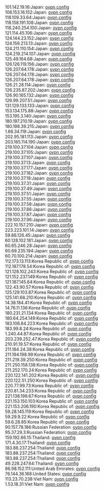 101.142.19.16:Japan: [ovpn config](vpn/101_142_19_16.ovpn)  
106.153.16.152:Japan: [ovpn config](vpn/106_153_16_152.ovpn)  
118.109.33.64:Japan: [ovpn config](vpn/118_109_33_64.ovpn)  
118.158.191.108:Japan: [ovpn config](vpn/118_158_191_108.ovpn)  
118.240.254.100:Japan: [ovpn config](vpn/118_240_254_100.ovpn)  
121.114.45.106:Japan: [ovpn config](vpn/121_114_45_106.ovpn)  
124.144.23.152:Japan: [ovpn config](vpn/124_144_23_152.ovpn)  
124.159.213.13:Japan: [ovpn config](vpn/124_159_213_13.ovpn)  
124.211.110.154:Japan: [ovpn config](vpn/124_211_110_154.ovpn)  
124.219.214.107:Japan: [ovpn config](vpn/124_219_214_107.ovpn)  
125.49.164.68:Japan: [ovpn config](vpn/125_49_164_68.ovpn)  
126.126.119.156:Japan: [ovpn config](vpn/126_126_119_156.ovpn)  
126.207.64.178:Japan: [ovpn config](vpn/126_207_64_178.ovpn)  
126.207.64.178:Japan: [ovpn config](vpn/126_207_64_178.ovpn)  
126.207.64.178:Japan: [ovpn config](vpn/126_207_64_178.ovpn)  
126.21.28.114:Japan: [ovpn config](vpn/126_21_28_114.ovpn)  
126.235.87.202:Japan: [ovpn config](vpn/126_235_87_202.ovpn)  
126.90.165.132:Japan: [ovpn config](vpn/126_90_165_132.ovpn)  
126.99.207.51:Japan: [ovpn config](vpn/126_99_207_51.ovpn)  
131.129.133.133:Japan: [ovpn config](vpn/131_129_133_133.ovpn)  
153.134.175.88:Japan: [ovpn config](vpn/153_134_175_88.ovpn)  
153.195.3.140:Japan: [ovpn config](vpn/153_195_3_140.ovpn)  
180.197.210.19:Japan: [ovpn config](vpn/180_197_210_19.ovpn)  
180.198.39.215:Japan: [ovpn config](vpn/180_198_39_215.ovpn)  
1.66.34.119:Japan: [ovpn config](vpn/1_66_34_119.ovpn)  
202.95.181.113:Japan: [ovpn config](vpn/202_95_181_113.ovpn)  
203.165.114.190:Japan: [ovpn config](vpn/203_165_114_190.ovpn)  
219.100.37.104:Japan: [ovpn config](vpn/219_100_37_104.ovpn)  
219.100.37.105:Japan: [ovpn config](vpn/219_100_37_105.ovpn)  
219.100.37.107:Japan: [ovpn config](vpn/219_100_37_107.ovpn)  
219.100.37.13:Japan: [ovpn config](vpn/219_100_37_13.ovpn)  
219.100.37.177:Japan: [ovpn config](vpn/219_100_37_177.ovpn)  
219.100.37.182:Japan: [ovpn config](vpn/219_100_37_182.ovpn)  
219.100.37.19:Japan: [ovpn config](vpn/219_100_37_19.ovpn)  
219.100.37.31:Japan: [ovpn config](vpn/219_100_37_31.ovpn)  
219.100.37.49:Japan: [ovpn config](vpn/219_100_37_49.ovpn)  
219.100.37.51:Japan: [ovpn config](vpn/219_100_37_51.ovpn)  
219.100.37.55:Japan: [ovpn config](vpn/219_100_37_55.ovpn)  
219.100.37.58:Japan: [ovpn config](vpn/219_100_37_58.ovpn)  
219.100.37.86:Japan: [ovpn config](vpn/219_100_37_86.ovpn)  
219.100.37.87:Japan: [ovpn config](vpn/219_100_37_87.ovpn)  
219.100.37.96:Japan: [ovpn config](vpn/219_100_37_96.ovpn)  
222.10.157.210:Japan: [ovpn config](vpn/222_10_157_210.ovpn)  
223.223.101.14:Japan: [ovpn config](vpn/223_223_101_14.ovpn)  
59.86.126.45:Japan: [ovpn config](vpn/59_86_126_45.ovpn)  
60.128.102.181:Japan: [ovpn config](vpn/60_128_102_181.ovpn)  
60.65.246.28:Japan: [ovpn config](vpn/60_65_246_28.ovpn)  
60.69.235.194:Japan: [ovpn config](vpn/60_69_235_194.ovpn)  
60.70.100.214:Japan: [ovpn config](vpn/60_70_100_214.ovpn)  
112.173.13.113:Korea Republic of: [ovpn config](vpn/112_173_13_113.ovpn)  
112.187.178.54:Korea Republic of: [ovpn config](vpn/112_187_178_54.ovpn)  
121.128.102.243:Korea Republic of: [ovpn config](vpn/121_128_102_243.ovpn)  
121.152.237.149:Korea Republic of: [ovpn config](vpn/121_152_237_149.ovpn)  
121.187.145.64:Korea Republic of: [ovpn config](vpn/121_187_145_64.ovpn)  
122.43.90.57:Korea Republic of: [ovpn config](vpn/122_43_90_57.ovpn)  
125.129.103.87:Korea Republic of: [ovpn config](vpn/125_129_103_87.ovpn)  
125.141.68.210:Korea Republic of: [ovpn config](vpn/125_141_68_210.ovpn)  
14.38.184.41:Korea Republic of: [ovpn config](vpn/14_38_184_41.ovpn)  
14.76.11.136:Korea Republic of: [ovpn config](vpn/14_76_11_136.ovpn)  
180.231.21.134:Korea Republic of: [ovpn config](vpn/180_231_21_134.ovpn)  
180.64.254.149:Korea Republic of: [ovpn config](vpn/180_64_254_149.ovpn)  
183.106.84.223:Korea Republic of: [ovpn config](vpn/183_106_84_223.ovpn)  
183.99.8.24:Korea Republic of: [ovpn config](vpn/183_99_8_24.ovpn)  
1.240.44.87:Korea Republic of: [ovpn config](vpn/1_240_44_87.ovpn)  
203.239.252.47:Korea Republic of: [ovpn config](vpn/203_239_252_47.ovpn)  
210.91.19.57:Korea Republic of: [ovpn config](vpn/210_91_19_57.ovpn)  
211.184.24.38:Korea Republic of: [ovpn config](vpn/211_184_24_38.ovpn)  
211.194.198.99:Korea Republic of: [ovpn config](vpn/211_194_198_99.ovpn)  
211.219.39.250:Korea Republic of: [ovpn config](vpn/211_219_39_250.ovpn)  
211.250.158.138:Korea Republic of: [ovpn config](vpn/211_250_158_138.ovpn)  
211.252.170.24:Korea Republic of: [ovpn config](vpn/211_252_170_24.ovpn)  
220.122.141.202:Korea Republic of: [ovpn config](vpn/220_122_141_202.ovpn)  
220.122.51.250:Korea Republic of: [ovpn config](vpn/220_122_51_250.ovpn)  
220.77.99.73:Korea Republic of: [ovpn config](vpn/220_77_99_73.ovpn)  
220.81.34.233:Korea Republic of: [ovpn config](vpn/220_81_34_233.ovpn)  
221.138.198.67:Korea Republic of: [ovpn config](vpn/221_138_198_67.ovpn)  
221.153.150.103:Korea Republic of: [ovpn config](vpn/221_153_150_103.ovpn)  
221.153.206.190:Korea Republic of: [ovpn config](vpn/221_153_206_190.ovpn)  
59.28.145.119:Korea Republic of: [ovpn config](vpn/59_28_145_119.ovpn)  
59.29.9.22:Korea Republic of: [ovpn config](vpn/59_29_9_22.ovpn)  
59.6.28.85:Korea Republic of: [ovpn config](vpn/59_6_28_85.ovpn)  
90.157.78.186:Russian Federation: [ovpn config](vpn/90_157_78_186.ovpn)  
95.37.29.3:Russian Federation: [ovpn config](vpn/95_37_29_3.ovpn)  
159.192.66.15:Thailand: [ovpn config](vpn/159_192_66_15.ovpn)  
171.4.30.17:Thailand: [ovpn config](vpn/171_4_30_17.ovpn)  
183.88.237.254:Thailand: [ovpn config](vpn/183_88_237_254.ovpn)  
183.88.237.254:Thailand: [ovpn config](vpn/183_88_237_254.ovpn)  
183.88.237.254:Thailand: [ovpn config](vpn/183_88_237_254.ovpn)  
49.228.247.64:Thailand: [ovpn config](vpn/49_228_247_64.ovpn)  
86.98.152.111:United Arab Emirates: [ovpn config](vpn/86_98_152_111.ovpn)  
76.144.36.168:United States: [ovpn config](vpn/76_144_36_168.ovpn)  
113.23.70.238:Viet Nam: [ovpn config](vpn/113_23_70_238.ovpn)  
1.53.18.31:Viet Nam: [ovpn config](vpn/1_53_18_31.ovpn)  
